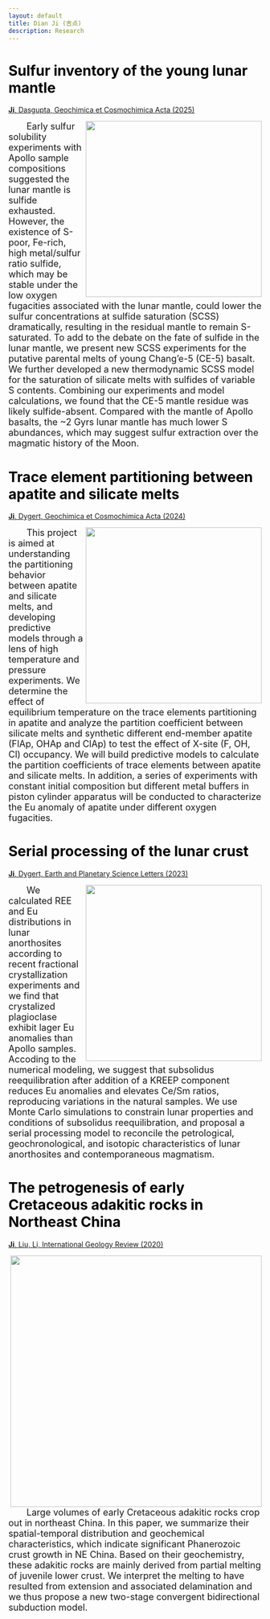 ```yaml
---
layout: default
title: Dian Ji (吉点)
description: Research
---
```


# <span style="color:black">Sulfur inventory of the young lunar mantle</span>
 
 [**Ji**, Dasgupta, Geochimica et Cosmochimica Acta (2025)](https://doi.org/10.1016/j.gca.2025.02.019)
 
<img align="right" src="https://dian01811.github.io/files/SCSS.jpg" width="350"> 
  
<font size=4>&emsp;&emsp;Early sulfur solubility experiments with Apollo sample compositions suggested the lunar mantle is sulfide exhausted. However, the existence of S-poor, Fe-rich, high metal/sulfur ratio sulfide, which may be stable under the low oxygen fugacities associated with the lunar mantle, could lower the sulfur concentrations at sulfide saturation (SCSS) dramatically, resulting in the residual mantle to remain S-saturated. To add to the debate on the fate of sulfide in the lunar mantle, we present new SCSS experiments for the putative parental melts of young Chang’e-5 (CE-5) basalt. We further developed a new thermodynamic SCSS model for the saturation of silicate melts with sulfides of variable S contents. Combining our experiments and model calculations, we found that the CE-5 mantle residue was likely sulfide-absent. Compared with the mantle of Apollo basalts, the ~2 Gyrs lunar mantle has much lower S abundances, which may suggest sulfur extraction over the magmatic history of the Moon.</font>

# <span style="color:black">Trace element partitioning between apatite and silicate melts</span>
 
 [**Ji**, Dygert, Geochimica et Cosmochimica Acta (2024)](https://doi.org/10.1016/j.gca.2023.11.004)
 
<img align="right" src="https://dian01811.github.io/files/Apt_model.jpg" width="350"> 
  
<font size=4>&emsp;&emsp;This project is aimed at understanding the partitioning behavior between apatite and silicate melts, and developing predictive models through a lens of high temperature and pressure experiments. We determine the effect of equilibrium temperature on the trace elements partitioning in apatite and analyze the partition coefficient between silicate melts and synthetic different end-member apatite (FlAp, OHAp and ClAp) to test the effect of X-site (F, OH, Cl) occupancy. We will build predictive models to calculate the partition coefficients of trace elements between apatite and silicate melts. In addition, a series of experiments with constant initial composition but different metal buffers in piston cylinder apparatus will be conducted to characterize the Eu anomaly of apatite under different oxygen fugacities.</font>

# <span style="color:black">Serial processing of the lunar crust</span>

[**Ji**, Dygert, Earth and Planetary Science Letters (2023)](https://doi.org/10.1016/j.epsl.2022.117958)
 
<img align="right" src="https://dian01811.github.io/files/Eu.jpg" width="350"> 
  
<font size=4>&emsp;&emsp;We calculated REE and Eu distributions in lunar anorthosites according to recent fractional crystallization experiments and we find that crystalized plagioclase exhibit lager Eu anomalies than Apollo samples. Accoding to the numerical modeling, we suggest that subsolidus reequilibration after addition of a KREEP component reduces Eu anomalies and elevates Ce/Sm ratios, reproducing variations in the natural samples. We use Monte Carlo simulations to constrain lunar properties and conditions of subsolidus reequilibration, and proposal a serial processing model to reconcile the petrological, geochronological, and isotopic characteristics of lunar anorthosites and contemporaneous magmatism. </font>


# <span style="color:black">The petrogenesis of early Cretaceous adakitic rocks in Northeast China</span>

[**Ji**, Liu, Li, International Geology Review (2020)](https://doi.org/10.1080/00206814.2019.1697968)

<img align="right" src="https://dian01811.github.io/files/adakite.jpg" width="500">
  
<font size=4>&emsp;&emsp;Large volumes of early Cretaceous adakitic rocks crop out in northeast China. In this paper, we summarize their spatial-temporal distribution and geochemical characteristics, which indicate significant Phanerozoic crust growth in NE China. Based on their geochemistry, these adakitic rocks are mainly derived from partial melting of juvenile lower crust. We interpret the melting to have resulted from extension and associated delamination and we thus propose a new two-stage convergent bidirectional subduction model.</font>

